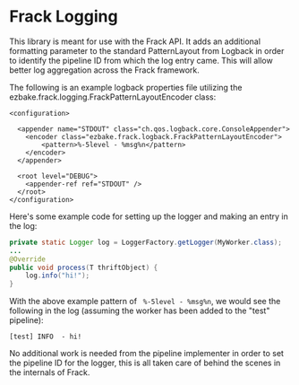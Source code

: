 Frack Logging
=============

This library is meant for use with the Frack API. It adds an additional formatting parameter to the standard PatternLayout from Logback in order to identify the pipeline ID from which the log entry came. This will allow better log aggregation across the Frack framework.

The following is an example logback properties file utilizing the ezbake.frack.logging.FrackPatternLayoutEncoder class:

```
<configuration>

  <appender name="STDOUT" class="ch.qos.logback.core.ConsoleAppender">
    <encoder class="ezbake.frack.logback.FrackPatternLayoutEncoder">
        <pattern>%-5level - %msg%n</pattern>
    </encoder>
  </appender>

  <root level="DEBUG">
    <appender-ref ref="STDOUT" />
  </root>
</configuration>
```

Here's some example code for setting up the logger and making an entry in the log:

```java
private static Logger log = LoggerFactory.getLogger(MyWorker.class);
...
@Override
public void process(T thriftObject) {
    log.info("hi!");
}
```

With the above example pattern of ` %-5level - %msg%n`, we would see the following in the log (assuming the worker has been added to the "test" pipeline):

```
[test] INFO  - hi!
```

No additional work is needed from the pipeline implementer in order to set the pipeline ID for the logger, this is all taken care of behind the scenes in the internals of Frack.